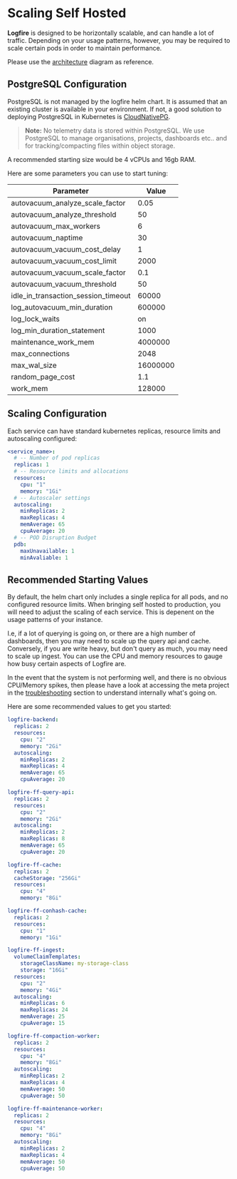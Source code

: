 # Scaling Self Hosted

**Logfire** is designed to be horizontally scalable, and can handle a lot of traffic. Depending on your usage patterns, however, you may be required to scale certain pods in order to maintain performance.

Please use the [architecture](./architecture.md) diagram as reference.

## PostgreSQL Configuration

PostgreSQL is not managed by the logfire helm chart.  It is assumed that an existing cluster is available in your environment.  If not, a good solution to deploying PostgreSQL in Kubernetes is [CloudNativePG](https://cloudnative-pg.io/).

> **Note:** No telemetry data is stored within PostgreSQL.  We use PostgreSQL to manage organisations, projects, dashboards etc.. and for tracking/compacting files within object storage.

A recommended starting size would be 4 vCPUs and 16gb RAM.

Here are some parameters you can use to start tuning:

| Parameter | Value |
|-----------|-------|
| autovacuum_analyze_scale_factor | 0.05 |
| autovacuum_analyze_threshold | 50 |
| autovacuum_max_workers | 6 |
| autovacuum_naptime | 30 |
| autovacuum_vacuum_cost_delay | 1 |
| autovacuum_vacuum_cost_limit | 2000 |
| autovacuum_vacuum_scale_factor | 0.1 |
| autovacuum_vacuum_threshold | 50 |
| idle_in_transaction_session_timeout | 60000 |
| log_autovacuum_min_duration | 600000 |
| log_lock_waits | on |
| log_min_duration_statement | 1000 |
| maintenance_work_mem | 4000000 |
| max_connections | 2048 |
| max_wal_size | 16000000 |
| random_page_cost | 1.1 |
| work_mem | 128000 |

## Scaling Configuration

Each service can have standard kubernetes replicas, resource limits and autoscaling configured:

```yaml
<service_name>:
  # -- Number of pod replicas
  replicas: 1
  # -- Resource limits and allocations
  resources:
    cpu: "1"
    memory: "1Gi"
  # -- Autoscaler settings
  autoscaling:
    minReplicas: 2
    maxReplicas: 4
    memAverage: 65
    cpuAverage: 20
  # -- POD Disruption Budget
  pdb:
    maxUnavailable: 1
    minAvaliable: 1
```

## Recommended Starting Values

By default, the helm chart only includes a single replica for all pods, and no configured resource limits.  When bringing self hosted to production, you will need to adjust the scaling of each service.  This is depenent on the usage patterns of your instance.

I.e, if a lot of querying is going on, or there are a high number of dashboards, then you may need to scale up the query api and cache.  Conversely, if you are write heavy, but don't query as much, you may need to scale up ingest.  You can use the CPU and memory resources to gauge how busy certain aspects of Logfire are.

In the event that the system is not performing well, and there is no obvious CPU/Memory spikes, then please have a look at accessing the meta project in the [troubleshooting](./troubleshooting.md) section to understand internally what's going on.

Here are some recommended values to get you started:

```yaml
logfire-backend:
  replicas: 2
  resources:
    cpu: "2"
    memory: "2Gi"
  autoscaling:
    minReplicas: 2
    maxReplicas: 4
    memAverage: 65
    cpuAverage: 20

logfire-ff-query-api:
  replicas: 2
  resources:
    cpu: "2"
    memory: "2Gi"
  autoscaling:
    minReplicas: 2
    maxReplicas: 8
    memAverage: 65
    cpuAverage: 20

logfire-ff-cache:
  replicas: 2
  cacheStorage: "256Gi"
  resources:
    cpu: "4"
    memory: "8Gi"

logfire-ff-conhash-cache:
  replicas: 2
  resources:
    cpu: "1"
    memory: "1Gi"

logfire-ff-ingest:
  volumeClaimTemplates:
    storageClassName: my-storage-class
    storage: "16Gi"
  resources:
    cpu: "2"
    memory: "4Gi"
  autoscaling:
    minReplicas: 6
    maxReplicas: 24
    memAverage: 25
    cpuAverage: 15

logfire-ff-compaction-worker:
  replicas: 2
  resources:
    cpu: "4"
    memory: "8Gi"
  autoscaling:
    minReplicas: 2
    maxReplicas: 4
    memAverage: 50
    cpuAverage: 50

logfire-ff-maintenance-worker:
  replicas: 2
  resources:
    cpu: "4"
    memory: "8Gi"
  autoscaling:
    minReplicas: 2
    maxReplicas: 4
    memAverage: 50
    cpuAverage: 50
```

